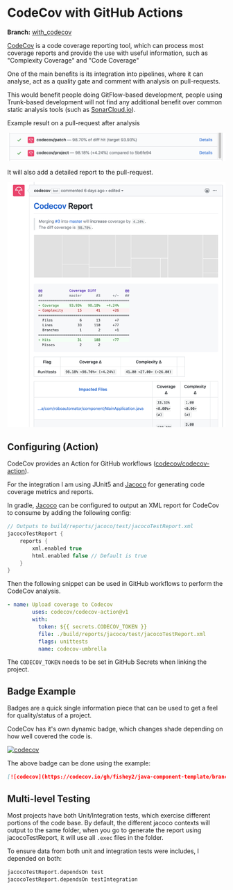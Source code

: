 # CodeCov with GitHub Actions

**Branch:** [with_codecov](https://github.com/fishey2/java-component-template/tree/with_codecov) 

[CodeCov](https://codecov.io/gh/fishey2/java-component-template) is a code coverage reporting tool, which can process 
most coverage reports and provide the use with useful information, such as "Complexity Coverage" and "Code Coverage"  

One of the main benefits is its integration into pipelines, where it can analyse, act as a quality gate and
comment with analysis on pull-requests.

This would benefit people doing GitFlow-based development, people using Trunk-based development will not find 
any additional benefit over common static analysis tools (such as [SonarCloud.io](https://sonarcloud.io/projects)).

Example result on a pull-request after analysis

![Example CodeCov GitHub Check](./resources/example_codecov_git_check.png)

It will also add a detailed report to the pull-request.

![Example CodeCov Pull Request Comment](./resources/example_codecov_comment.png)

## Configuring (Action)

CodeCov provides an Action for GitHub workflows ([codecov/codecov-action](https://github.com/codecov/codecov-action)). 

For the integration I am using JUnit5 and [Jacoco](https://www.eclemma.org/jacoco/) for generating code coverage 
metrics and reports. 

In gradle, [Jacoco](https://www.eclemma.org/jacoco/) can be configured to output an XML report for CodeCov to consume 
by adding the following config:

```groovy
// Outputs to build/reports/jacoco/test/jacocoTestReport.xml
jacocoTestReport {
    reports {
        xml.enabled true
        html.enabled false // Default is true
    }
}
```
Then the following snippet can be used in GitHub workflows to perform the CodeCov analysis.

```yaml
- name: Upload coverage to Codecov
        uses: codecov/codecov-action@v1
        with:
          token: ${{ secrets.CODECOV_TOKEN }}
          file: ./build/reports/jacoco/test/jacocoTestReport.xml
          flags: unittests
          name: codecov-umbrella
```

The `CODECOV_TOKEN` needs to be set in GitHub Secrets when linking the project.
      
## Badge Example

Badges are a quick single information piece that can be used to get a feel for quality/status of
a project.

CodeCov has it's own dynamic badge, which changes shade depending on how well covered the code is.

[![codecov](https://codecov.io/gh/fishey2/java-component-template/branch/with_codecov/graph/badge.svg)](https://codecov.io/gh/fishey2/java-component-template)

The above badge can be done using the example:

```markdown
[![codecov](https://codecov.io/gh/fishey2/java-component-template/branch/with_codecov/graph/badge.svg)](https://codecov.io/gh/fishey2/java-component-template)
```

## Multi-level Testing

Most projects have both Unit/Integration tests, which exercise different portions of
the code base. By default, the different jacoco contexts will output to the same folder,
when you go to generate the report using jacocoTestReport, it will use all `.exec` files in the folder.

To ensure data from both unit and integration tests were includes, I depended on both:

```groovy
jacocoTestReport.dependsOn test
jacocoTestReport.dependsOn testIntegration
```


